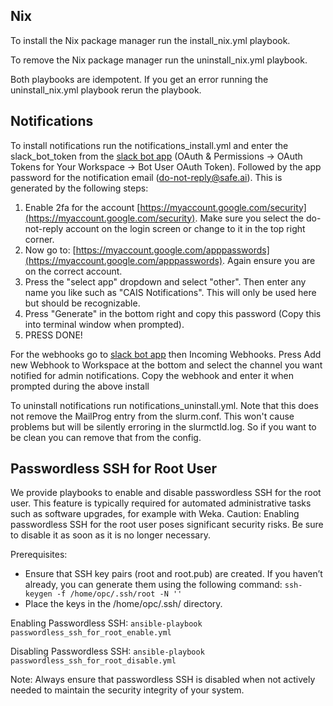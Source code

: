 ## Nix

To install the Nix package manager run the install_nix.yml playbook.

To remove the Nix package manager run the uninstall_nix.yml playbook.

Both playbooks are idempotent. If you get an error running the uninstall_nix.yml playbook rerun the playbook. 

## Notifications
To install notifications run the notifications_install.yml and enter the slack_bot_token from the [slack bot app](https://app.slack.com/app-settings/T04PVJTPVCJ/A05AGQ7HNBX) (OAuth & Permissions -> OAuth Tokens for Your Workspace -> Bot User OAuth Token). Followed by the app password for the notification email (do-not-reply@safe.ai). This is generated by the following steps:
1. Enable 2fa for the account [https://myaccount.google.com/security](https://myaccount.google.com/security). Make sure you select the do-not-reply account on the login screen or change to it in the top right corner.
1. Now go to: [https://myaccount.google.com/apppasswords](https://myaccount.google.com/apppasswords). Again ensure you are on the correct account.
1. Press the "select app" dropdown and select "other". Then enter any name you like such as "CAIS Notifications". This will only be used here but should be recognizable.
1. Press "Generate" in the bottom right and copy this password (Copy this into terminal window when prompted).
1. PRESS DONE!

For the webhooks go to [slack bot app](https://app.slack.com/app-settings/T04PVJTPVCJ/A05AGQ7HNBX) then Incoming Webhooks. Press Add new Webhook to Workspace at the bottom and select the channel you want notified for admin notifications. Copy the webhook and enter it when prompted during the above install

To uninstall notifications run notifications_uninstall.yml. Note that this does not remove the MailProg entry from the slurm.conf. This won't cause problems but will be silently erroring in the slurmctld.log. So if you want to be clean you can remove that from the config.

## Passwordless SSH for Root User

We provide playbooks to enable and disable passwordless SSH for the root user. This feature is typically required for automated administrative tasks such as software upgrades, for example with Weka. Caution: Enabling passwordless SSH for the root user poses significant security risks. Be sure to disable it as soon as it is no longer necessary.

Prerequisites:
- Ensure that SSH key pairs (root and root.pub) are created. If you haven’t already, you can generate them using the following command: `ssh-keygen -f /home/opc/.ssh/root -N ''`
- Place the keys in the /home/opc/.ssh/ directory.

Enabling Passwordless SSH: `ansible-playbook passwordless_ssh_for_root_enable.yml`

Disabling Passwordless SSH: `ansible-playbook passwordless_ssh_for_root_disable.yml`

Note: Always ensure that passwordless SSH is disabled when not actively needed to maintain the security integrity of your system.
